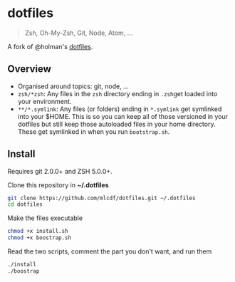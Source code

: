 # dotfiles
> Zsh, Oh-My-Zsh, Git, Node, Atom, ...

A fork of @holman's [dotfiles](https://github.com/holman/dotfiles).

## Overview

- Organised around topics: git, node, ...
- `zsh/*zsh`: Any files in the `zsh` directory ending in `.zsh`get loaded into your environment.
- `**/*.symlink`: Any files (or folders) ending in `*.symlink` get symlinked into your $HOME. This is so you can keep all of those versioned in your dotfiles but still keep those autoloaded files in your home directory. These get symlinked in when you run `bootstrap.sh`.

## Install

Requires git 2.0.0+ and ZSH 5.0.0+.

Clone this repository in **~/.dotfiles**
```bash
git clone https://github.com/mlcdf/dotfiles.git ~/.dotfiles
cd dotfiles
```

Make the files executable
```bash
chmod +x install.sh
chmod +x boostrap.sh
```

Read the two scripts, comment the part you don't want, and run them

```bash
./install
./boostrap
```
